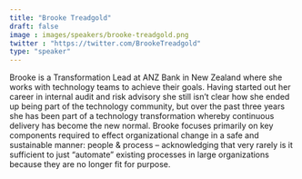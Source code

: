 ```yaml
---
title: "Brooke Treadgold"
draft: false
image : images/speakers/brooke-treadgold.png
twitter : "https://twitter.com/BrookeTreadgold"
type: "speaker"
---
```


Brooke is a Transformation Lead at ANZ Bank in New Zealand where she works with technology teams to achieve their goals. Having started out her career in internal audit and risk advisory she still isn’t clear how she ended up being part of the technology community, but over the past three years she has been part of a technology transformation whereby continuous delivery has become the new normal. Brooke focuses primarily on key components required to effect organizational change in a safe and sustainable manner: people & process – acknowledging that very rarely is it sufficient to just “automate” existing processes in large organizations because they are no longer fit for purpose.
